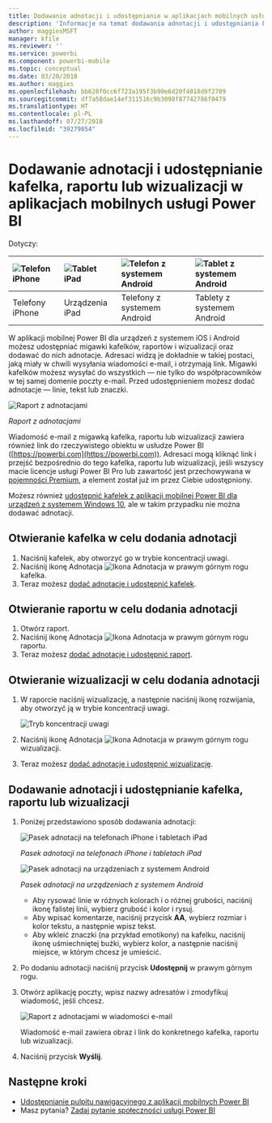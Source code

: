 ```yaml
---
title: Dodawanie adnotacji i udostępnianie w aplikacjach mobilnych usługi Power BI
description: 'Informacje na temat dodawania adnotacji i udostępniania kafelków, raportów i wizualizacji z aplikacji mobilnej Microsoft Power BI dla systemów iOS i Android. '
author: maggiesMSFT
manager: kfile
ms.reviewer: ''
ms.service: powerbi
ms.component: powerbi-mobile
ms.topic: conceptual
ms.date: 03/20/2018
ms.author: maggies
ms.openlocfilehash: bb628f0cc6f723a195f3b90e6d20f4018d9f2709
ms.sourcegitcommit: df7a58dae14ef311516c9b3098f87742786f0479
ms.translationtype: HT
ms.contentlocale: pl-PL
ms.lasthandoff: 07/27/2018
ms.locfileid: "39279854"
---
```

# <a name="annotate-and-share-a-tile-report-or-visual-in-power-bi-mobile-apps"></a>Dodawanie adnotacji i udostępnianie kafelka, raportu lub wizualizacji w aplikacjach mobilnych usługi Power BI
Dotyczy:

| ![Telefon iPhone](media/mobile-annotate-and-share-a-tile-from-the-mobile-apps/iphone-logo-50-px.png) | ![Tablet iPad](media/mobile-annotate-and-share-a-tile-from-the-mobile-apps/ipad-logo-50-px.png) | ![Telefon z systemem Android](media/mobile-annotate-and-share-a-tile-from-the-mobile-apps/android-phone-logo-50-px.png) | ![Tablet z systemem Android](media/mobile-annotate-and-share-a-tile-from-the-mobile-apps/android-tablet-logo-50-px.png) |
|:--- |:--- |:--- |:--- |
| Telefony iPhone |Urządzenia iPad |Telefony z systemem Android |Tablety z systemem Android |

W aplikacji mobilnej Power BI dla urządzeń z systemem iOS i Android możesz udostępniać migawki kafelków, raportów i wizualizacji oraz dodawać do nich adnotacje. Adresaci widzą je dokładnie w takiej postaci, jaką miały w chwili wysyłania wiadomości e-mail, i otrzymają link. Migawki kafelków możesz wysyłać do wszystkich — nie tylko do współpracowników w tej samej domenie poczty e-mail. Przed udostępnieniem możesz dodać adnotacje — linie, tekst lub znaczki.

![Raport z adnotacjami](media/mobile-annotate-and-share-a-tile-from-the-mobile-apps/power-bi-iphone-annotate.png)

*Raport z adnotacjami*

Wiadomość e-mail z migawką kafelka, raportu lub wizualizacji zawiera również link do rzeczywistego obiektu w usłudze Power BI ([https://powerbi.com](https://powerbi.com)). Adresaci mogą kliknąć link i przejść bezpośrednio do tego kafelka, raportu lub wizualizacji, jeśli wszyscy macie licencje usługi Power BI Pro lub zawartość jest przechowywana w [pojemności Premium](service-premium.md), a element został już im przez Ciebie udostępniony. 

Możesz również [udostępnić kafelek z aplikacji mobilnej Power BI dla urządzeń z systemem Windows 10](mobile-windows-10-phone-app-get-started.md), ale w takim przypadku nie można dodawać adnotacji.

## <a name="open-a-tile-for-annotating"></a>Otwieranie kafelka w celu dodania adnotacji
1. Naciśnij kafelek, aby otworzyć go w trybie koncentracji uwagi.
2. Naciśnij ikonę Adnotacja ![Ikona Adnotacja](media/mobile-annotate-and-share-a-tile-from-the-mobile-apps/power-bi-ios-annotate-icon.png) w prawym górnym rogu kafelka.
3. Teraz możesz [dodać adnotacje i udostępnić kafelek](mobile-annotate-and-share-a-tile-from-the-mobile-apps.md#annotate-and-share-the-tile-report-or-visual).

## <a name="open-a-report-for-annotating"></a>Otwieranie raportu w celu dodania adnotacji
1. Otwórz raport. 
2. Naciśnij ikonę Adnotacja ![Ikona Adnotacja](media/mobile-annotate-and-share-a-tile-from-the-mobile-apps/power-bi-ios-annotate-icon.png) w prawym górnym rogu raportu.
3. Teraz możesz [dodać adnotacje i udostępnić raport](mobile-annotate-and-share-a-tile-from-the-mobile-apps.md#annotate-and-share-the-tile-report-or-visual).

## <a name="open-a-visual-for-annotating"></a>Otwieranie wizualizacji w celu dodania adnotacji
1. W raporcie naciśnij wizualizację, a następnie naciśnij ikonę rozwijania, aby otworzyć ją w trybie koncentracji uwagi. 
   
    ![Tryb koncentracji uwagi](media/mobile-annotate-and-share-a-tile-from-the-mobile-apps/power-bi-ios-visual-focus-mode.png)
2. Naciśnij ikonę Adnotacja ![Ikona Adnotacja](media/mobile-annotate-and-share-a-tile-from-the-mobile-apps/power-bi-ios-annotate-icon.png) w prawym górnym rogu wizualizacji.
3. Teraz możesz [dodać adnotacje i udostępnić wizualizację](mobile-annotate-and-share-a-tile-from-the-mobile-apps.md#annotate-and-share-the-tile-report-or-visual).

## <a name="annotate-and-share-the-tile-report-or-visual"></a>Dodawanie adnotacji i udostępnianie kafelka, raportu lub wizualizacji
1. Poniżej przedstawiono sposób dodawania adnotacji:  
   
   ![Pasek adnotacji na telefonach iPhone i tabletach iPad](media/mobile-annotate-and-share-a-tile-from-the-mobile-apps/power-bi-ios-annotation-menu.png)
   
   *Pasek adnotacji na telefonach iPhone i tabletach iPad*
   
   ![Pasek adnotacji na urządzeniach z systemem Android](media/mobile-annotate-and-share-a-tile-from-the-mobile-apps/power-bi-android-annotate-bar.png)
   
   *Pasek adnotacji na urządzeniach z systemem Android*
   
   * Aby rysować linie w różnych kolorach i o różnej grubości, naciśnij ikonę falistej linii, wybierz grubość i kolor i rysuj.  
   * Aby wpisać komentarze, naciśnij przycisk **AA**, wybierz rozmiar i kolor tekstu, a następnie wpisz tekst.  
   * Aby wkleić znaczki (na przykład emotikony) na kafelku, naciśnij ikonę uśmiechniętej buźki, wybierz kolor, a następnie naciśnij miejsce, w którym chcesz je umieścić.   
2. Po dodaniu adnotacji naciśnij przycisk **Udostępnij** w prawym górnym rogu.
3. Otwórz aplikację poczty, wpisz nazwy adresatów i zmodyfikuj wiadomość, jeśli chcesz.  
   
   ![Raport z adnotacjami w wiadomości e-mail](media/mobile-annotate-and-share-a-tile-from-the-mobile-apps/power-bi-iphone-annotate-send.png)
   
   Wiadomość e-mail zawiera obraz i link do konkretnego kafelka, raportu lub wizualizacji. 
4. Naciśnij przycisk **Wyślij**.

## <a name="next-steps"></a>Następne kroki
* [Udostępnianie pulpitu nawigacyjnego z aplikacji mobilnych Power BI](mobile-share-dashboard-from-the-mobile-apps.md)
* Masz pytania? [Zadaj pytanie społeczności usługi Power BI](http://community.powerbi.com/)

